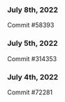 ### July 8th, 2022

Commit #58393

### July 5th, 2022

Commit #314353


### July 4th, 2022

Commit #72281
